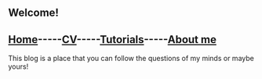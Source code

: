 ## Welcome!
## [Home](README.md)-----[CV](cv.md)-----[Tutorials]()-----[About me]()
This blog is a place that you can follow the questions of my minds or maybe yours!
